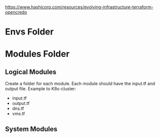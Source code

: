 https://www.hashicorp.com/resources/evolving-infrastructure-terraform-opencredo


# Envs Folder


# Modules Folder

## Logical Modules

Create a folder for each module. Each module should have the input.tf and output file.
Example to K8s-cluster:

* input.tf
* output.tf
* dns.tf
* vms.tf

## System Modules




